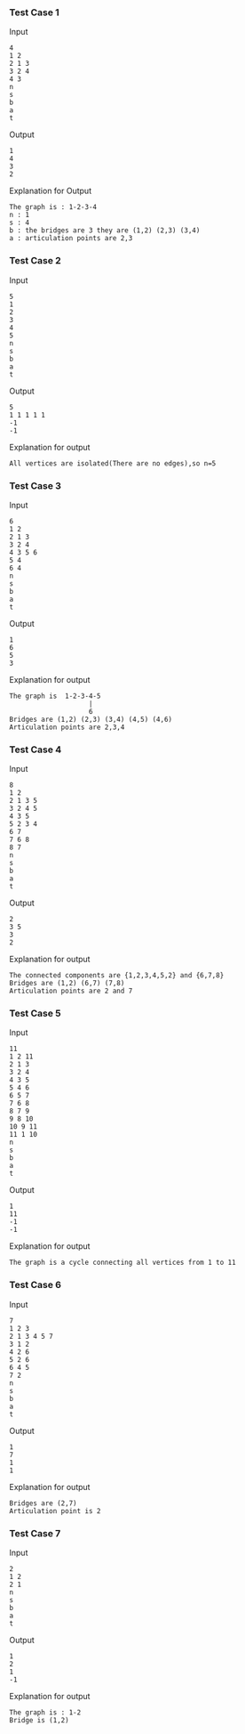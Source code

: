 ### Test Case 1

Input

```
4
1 2
2 1 3
3 2 4
4 3
n
s
b
a
t
```

Output

```
1
4
3
2
```

Explanation for Output

```
The graph is : 1-2-3-4
n : 1
s : 4
b : the bridges are 3 they are (1,2) (2,3) (3,4)
a : articulation points are 2,3
```


### Test Case 2

Input

```
5
1
2
3
4
5
n
s
b
a
t
```

Output

```
5
1 1 1 1 1
-1
-1
```

Explanation for output

```
All vertices are isolated(There are no edges),so n=5
```


### Test Case 3

Input

```
6
1 2
2 1 3
3 2 4
4 3 5 6
5 4
6 4
n
s
b
a
t
```

Output

```
1
6
5
3
```

Explanation for output

```
The graph is  1-2-3-4-5 
                    |
                    6
Bridges are (1,2) (2,3) (3,4) (4,5) (4,6)
Articulation points are 2,3,4
```


### Test Case 4

Input

```
8
1 2
2 1 3 5
3 2 4 5
4 3 5
5 2 3 4
6 7
7 6 8
8 7
n
s
b
a
t
```

Output

```
2
3 5
3
2
```

Explanation for output

```
The connected components are {1,2,3,4,5,2} and {6,7,8}
Bridges are (1,2) (6,7) (7,8)
Articulation points are 2 and 7
```


### Test Case 5

Input

```
11
1 2 11
2 1 3
3 2 4
4 3 5
5 4 6
6 5 7
7 6 8
8 7 9
9 8 10
10 9 11
11 1 10
n
s
b
a
t
```

Output

```
1
11
-1
-1
```

Explanation for output

```
The graph is a cycle connecting all vertices from 1 to 11  
```


### Test Case 6

Input

```
7
1 2 3
2 1 3 4 5 7
3 1 2
4 2 6
5 2 6
6 4 5
7 2
n
s
b
a
t
```

Output

```
1
7
1
1
```

Explanation for output

```
Bridges are (2,7)
Articulation point is 2
```


### Test Case 7

Input

```
2
1 2
2 1
n
s
b
a
t
```

Output

```
1
2
1
-1
```

Explanation for output

```
The graph is : 1-2
Bridge is (1,2)
```

